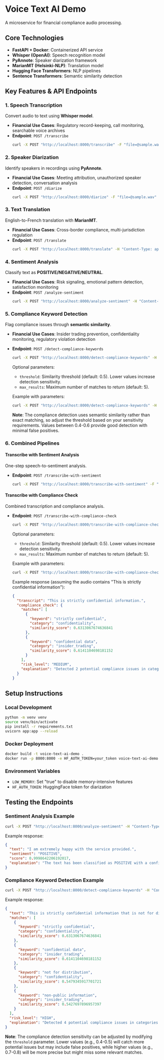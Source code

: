 # Voice Text AI Demo

A microservice for financial compliance audio processing.

## Core Technologies

- **FastAPI + Docker**: Containerized API service
- **Whisper (OpenAI)**: Speech recognition model
- **PyAnnote**: Speaker diarization framework
- **MarianMT (Helsinki-NLP)**: Translation model
- **Hugging Face Transformers**: NLP pipelines
- **Sentence Transformers**: Semantic similarity detection

## Key Features & API Endpoints

### 1. Speech Transcription
Convert audio to text using **Whisper model**.
- **Financial Use Cases**: Regulatory record-keeping, call monitoring, searchable voice archives
- **Endpoint**: `POST /transcribe`
  ```bash
  curl -X POST "http://localhost:8000/transcribe" -F "file=@sample.wav"
  ```

### 2. Speaker Diarization
Identify speakers in recordings using **PyAnnote**.
- **Financial Use Cases**: Meeting attribution, unauthorized speaker detection, conversation analysis
- **Endpoint**: `POST /diarize`
  ```bash
  curl -X POST "http://localhost:8000/diarize" -F "file=@sample.wav"
  ```

### 3. Text Translation
English-to-French translation with **MarianMT**.
- **Financial Use Cases**: Cross-border compliance, multi-jurisdiction regulation
- **Endpoint**: `POST /translate`
  ```bash
  curl -X POST "http://localhost:8000/translate" -H "Content-Type: application/json" -d '{"text": "Hello, how are you?"}'
  ```

### 4. Sentiment Analysis
Classify text as **POSITIVE/NEGATIVE/NEUTRAL**.
- **Financial Use Cases**: Risk signaling, emotional pattern detection, satisfaction monitoring
- **Endpoint**: `POST /analyze-sentiment`
  ```bash
  curl -X POST "http://localhost:8000/analyze-sentiment" -H "Content-Type: application/json" -d '{"text": "I am extremely happy with the service provided."}'
  ```

### 5. Compliance Keyword Detection
Flag compliance issues through **semantic similarity**.
- **Financial Use Cases**: Insider trading prevention, confidentiality monitoring, regulatory violation detection
- **Endpoint**: `POST /detect-compliance-keywords`
  ```bash
  curl -X POST "http://localhost:8000/detect-compliance-keywords" -H "Content-Type: application/json" -d '{"text": "This is strictly confidential information that is not for distribution.", "threshold": 0.5}'
  ```
  
  Optional parameters:
  - `threshold`: Similarity threshold (default: 0.5). Lower values increase detection sensitivity.
  - `max_results`: Maximum number of matches to return (default: 5).
  
  Example with parameters:
  ```bash
  curl -X POST "http://localhost:8000/detect-compliance-keywords" -H "Content-Type: application/json" -d '{"text": "This is strictly confidential information.", "threshold": 0.4}'
  ```

  **Note**: The compliance detection uses semantic similarity rather than exact matching, so adjust the threshold based on your sensitivity requirements. Values between 0.4-0.6 provide good detection with minimal false positives.

### 6. Combined Pipelines

#### Transcribe with Sentiment Analysis
One-step speech-to-sentiment analysis.
- **Endpoint**: `POST /transcribe-with-sentiment`
  ```bash
  curl -X POST "http://localhost:8000/transcribe-with-sentiment" -F "file=@sample.wav"
  ```

#### Transcribe with Compliance Check
Combined transcription and compliance analysis.
- **Endpoint**: `POST /transcribe-with-compliance-check`
  ```bash
  curl -X POST "http://localhost:8000/transcribe-with-compliance-check" -F "file=@sample.wav"
  ```
  
  Optional parameters:
  - `threshold`: Similarity threshold (default: 0.5). Lower values increase detection sensitivity.
  - `max_results`: Maximum number of matches to return (default: 5).
  
  Example with parameters:
  ```bash
  curl -X POST "http://localhost:8000/transcribe-with-compliance-check" -F "file=@sample.wav" -F "threshold=0.4"
  ```
  
  Example response (assuming the audio contains "This is strictly confidential information"):
  ```json
  {
    "transcript": "This is strictly confidential information.",
    "compliance_check": {
      "matches": [
        {
          "keyword": "strictly confidential",
          "category": "confidentiality",
          "similarity_score": 0.6313067674636841
        },
        {
          "keyword": "confidential data",
          "category": "insider_trading",
          "similarity_score": 0.6141104698181152
        }
      ],
      "risk_level": "MEDIUM",
      "explanation": "Detected 2 potential compliance issues in categories: confidentiality, insider_trading. This communication should be reviewed."
    }
  }
  ```

## Setup Instructions

### Local Development
```bash
python -m venv venv
source venv/bin/activate
pip install -r requirements.txt
uvicorn app:app --reload
```

### Docker Deployment
```bash
docker build -t voice-text-ai-demo .
docker run -p 8000:8000 -e HF_AUTH_TOKEN=your_token voice-text-ai-demo
```

### Environment Variables
- `LOW_MEMORY`: Set "true" to disable memory-intensive features
- `HF_AUTH_TOKEN`: HuggingFace token for diarization

## Testing the Endpoints

### Sentiment Analysis Example
```bash
curl -X POST "http://localhost:8000/analyze-sentiment" -H "Content-Type: application/json" -d '{"text": "I am extremely happy with the service provided."}'
```

Example response:
```json
{
  "text": "I am extremely happy with the service provided.",
  "sentiment": "POSITIVE",
  "score": 0.9998642206192017,
  "explanation": "The text has been classified as POSITIVE with a confidence of 1.00"
}
```

### Compliance Keyword Detection Example
```bash
curl -X POST "http://localhost:8000/detect-compliance-keywords" -H "Content-Type: application/json" -d '{"text": "This is strictly confidential information that is not for distribution.", "threshold": 0.5}'
```

Example response:
```json
{
  "text": "This is strictly confidential information that is not for distribution.",
  "matches": [
    {
      "keyword": "strictly confidential",
      "category": "confidentiality",
      "similarity_score": 0.6313067674636841
    },
    {
      "keyword": "confidential data",
      "category": "insider_trading",
      "similarity_score": 0.6141104698181152
    },
    {
      "keyword": "not for distribution",
      "category": "confidentiality",
      "similarity_score": 0.5479345917701721
    },
    {
      "keyword": "non-public information",
      "category": "insider_trading",
      "similarity_score": 0.5427697896957397
    }
  ],
  "risk_level": "HIGH",
  "explanation": "Detected 4 potential compliance issues in categories: confidentiality, insider_trading. This communication requires immediate review."
}
```

**Note**: The compliance detection sensitivity can be adjusted by modifying the `threshold` parameter. Lower values (e.g., 0.4-0.5) will catch more potential issues but may include false positives, while higher values (e.g., 0.7-0.8) will be more precise but might miss some relevant matches.